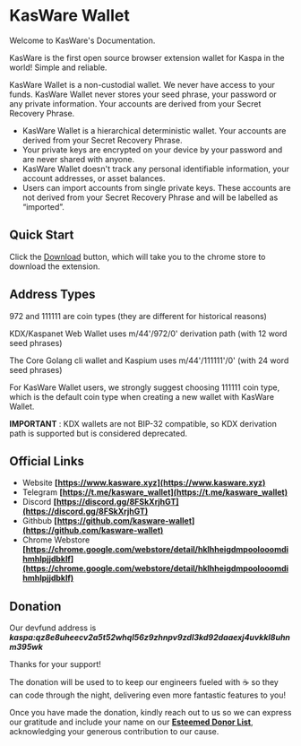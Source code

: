 # KasWare Wallet

Welcome to KasWare's Documentation.

KasWare is the first open source browser extension wallet for Kaspa in the world! Simple and reliable.

KasWare Wallet is a non-custodial wallet. We never have access to your funds. KasWare Wallet never stores your seed phrase, your password or any private information. Your accounts are derived from your Secret Recovery Phrase.

- KasWare Wallet is a hierarchical deterministic wallet. Your accounts are derived from your Secret Recovery Phrase.
- Your private keys are encrypted on your device by your password and are never shared with anyone.
- KasWare Wallet doesn't track any personal identifiable information, your account addresses, or asset balances.
- Users can import accounts from single private keys. These accounts are not derived from your Secret Recovery Phrase and will be labelled as “imported”.

## Quick Start

Click the [Download](https://chrome.google.com/webstore/detail/hklhheigdmpoolooomdihmhlpjjdbklf) button, which will take you to the chrome store to download the extension. 

## Address Types

972 and 111111 are coin types (they are different for historical reasons)

KDX/Kaspanet Web Wallet uses m/44'/972/0' derivation path (with 12 word seed phrases)

The Core Golang cli wallet and Kaspium uses m/44'/111111'/0' (with 24 word seed phrases)

For KasWare Wallet users, we strongly suggest choosing 111111 coin type, which is the default coin type when creating a new wallet with KasWare Wallet.

**IMPORTANT** : KDX wallets are not BIP-32 compatible, so KDX derivation path is supported but is considered deprecated.

## Official Links

- Website **[https://www.kasware.xyz](https://www.kasware.xyz)**
- Telegram **[https://t.me/kasware_wallet](https://t.me/kasware_wallet)**
- Discord **[https://discord.gg/8FSkXrjhGT](https://discord.gg/8FSkXrjhGT)**
- Githbub **[https://github.com/kasware-wallet](https://github.com/kasware-wallet)**
- Chrome Webstore **[https://chrome.google.com/webstore/detail/hklhheigdmpoolooomdihmhlpjjdbklf](https://chrome.google.com/webstore/detail/hklhheigdmpoolooomdihmhlpjjdbklf)**

## Donation

Our devfund address is ***kaspa:qz8e8uheecv2a5t52whql56z9zhnpv9zdl3kd92daaexj4uvkkl8uhnm395wk***

Thanks for your support!

The donation will be used to to keep our engineers fueled with ☕ so they can code through the night, delivering even more fantastic features to you!

Once you have made the donation, kindly reach out to us so we can express our gratitude and include your name on our **[Esteemed Donor List](./esteemed-donor-list.md)**, acknowledging your generous contribution to our cause.